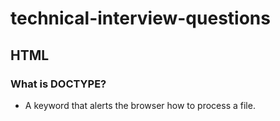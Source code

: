 # technical-interview-questions

## HTML

### What is DOCTYPE?

* A keyword that alerts the browser how to process a file.
